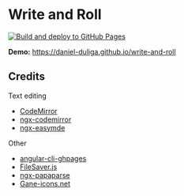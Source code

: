 # Write and Roll

[![Build and deploy to GitHub Pages](https://github.com/daniel-duliga/write-and-roll/actions/workflows/main_as-write-and-roll.yml/badge.svg?branch=main)](https://github.com/daniel-duliga/write-and-roll/actions/workflows/main_as-write-and-roll.yml)

**Demo:** https://daniel-duliga.github.io/write-and-roll

## Credits

Text editing
- [CodeMirror](https://github.com/codemirror/CodeMirror)
- [ngx-codemirror](https://github.com/scttcper/ngx-codemirror)
- [ngx-easymde](https://github.com/dmcbane/ngx-easymde)

Other
- [angular-cli-ghpages](https://github.com/angular-schule/angular-cli-ghpages)
- [FileSaver.js](https://github.com/eligrey/FileSaver.js)
- [ngx-papaparse](https://github.com/alberthaff/ngx-papaparse)
- [Gane-icons.net](https://game-icons.net/)
